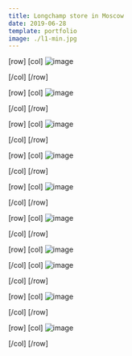 ```yaml
---
title: Longchamp store in Moscow
date: 2019-06-28
template: portfolio
image: ./l1-min.jpg
---
```


[row]
[col]
![image](./l1-min.jpg)



[/col]
[/row]

[row]
[col]
![image](./l2-min.jpg)



[/col]
[/row]

[row]
[col]
![image](./l3-min.jpg)



[/col]
[/row]

[row]
[col]
![image](./l4-min.jpg)



[/col]
[/row]

[row]
[col]
![image](./l5-min.jpg)



[/col]
[/row]

[row]
[col]
![image](./l6-min.jpg)



[/col]
[/row]


[row]
[col]
![image](./l7-min.jpg)



[/col]
[col]
![image](./l8-min.jpg)



[/col]
[/row]

[row]
[col]
![image](./l9-min.jpg)



[/col]
[/row]

[row]
[col]
![image](./l10-min.jpg)



[/col]
[/row]

